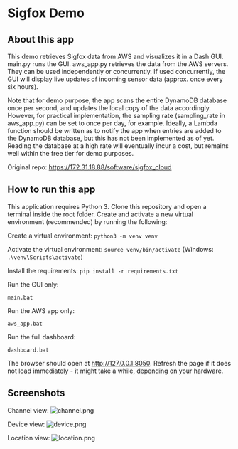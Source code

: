 # Sigfox Demo

## About this app

This demo retrieves Sigfox data from AWS and visualizes it in a Dash GUI.
main.py runs the GUI. aws_app.py retrieves the data from the AWS servers.
They can be used independently or concurrently. If used concurrently, the 
GUI will display live updates of incoming sensor data (approx. once every 
six hours).

Note that for demo purpose, the app scans the entire DynamoDB database once
per second, and updates the local copy of the data accordingly. However, for
practical implementation, the sampling rate (sampling_rate in aws_app.py)
can be set to once per day, for example. Ideally, a Lambda function should be
written as to notify the app when entries are added to the DynamoDB database,
but this has not been implemented as of yet. Reading the database at a high
rate will eventually incur a cost, but remains well within the free tier for 
demo purposes.


Original repo: https://172.31.18.88/software/sigfox_cloud



## How to run this app

This application requires Python 3. Clone this repository and open a terminal
inside the root folder. Create and activate a new virtual environment 
(recommended) by running the following:

Create a virtual environment:
```python3 -m venv venv```

Activate the virtual environment:
```source venv/bin/activate```   (Windows: ```.\venv\Scripts\activate```)

Install the requirements:
```pip install -r requirements.txt```

Run the GUI only:

```main.bat```

Run the AWS app only:

```aws_app.bat```

Run the full dashboard:

```dashboard.bat```

The browser should open at http://127.0.0.1:8050. Refresh the page if it does not load immediately - 
it might take a while, depending on your hardware.



## Screenshots

Channel view:
![channel.png](channel.png)

Device view:
![device.png](device.png)

Location view:
![location.png](location.png)